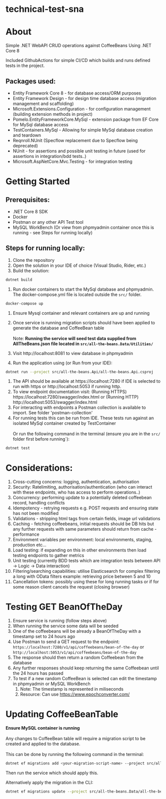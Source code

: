 # technical-test-sna

# About
Simple .NET WebAPI CRUD operations against CoffeeBeans
Using .NET Core 8

Included GithubActions for simple CI/CD which builds and runs defined tests in the project.

## Packages used:
- Entity Framework Core 8 - for database access/ORM purposes
- Entity Framework Design - for design time database access (migration management and scaffolding)
- Microsoft.Extensions.Configuration - for configuration management (building extension methods in project)
- Pomelo.EntityFrameworkCore.MySql - extension package from EF Core for MySql database access
- TestContainers.MySql - Allowing for simple MySql database creation and teardown
- Reqnroll.NUnit (Specflow replacement due to Specflow being deprecated)
- NUnit - for assertions and possible unit testing in future (used for assertions in integration/bdd tests..)
- Microsoft.AspNetCore.Mvc.Testing - for integration testing

# Getting Started
## Prerequisites:
- .NET Core 8 SDK
- Docker
- Postman or any other API Test tool
- MySQL WorkBench (Or view from phpmyadmin container once this is running - see Steps for running locally)

## Steps for running locally:
1. Clone the repository
1. Open the solution in your IDE of choice (Visual Studio, Rider, etc.)
1. Build the solution:
```bash
dotnet build
```
1. Run docker containers to start the MySql database and phpmyadmin. The docker-compose.yml file is located outside the `src/` folder.
```bash
docker-compose up
```
1. Ensure Mysql container and relevant containers are up and running
1. Once service is running migration scripts should have been applied to generate the database and CoffeeBean table
<br><br> Note: **Running the service will seed test data supplied from AllTheBeans.json file located in `src/all-the-beans.Data/Utilities/`**

1. Visit http://localhost:8081 to view database in phpmyadmin
1. Run the application using (or Run from your IDE):
```bash
dotnet run --project src/all-the-beans.Api/all-the-beans.Api.csproj
```
1. The API should be available at https://localhost:7280 if IDE is selected to run with https or http://localhost:5053 if running http.
1. To view endpoint documentation visit: (Running HTTPS) https://localhost:7280/swagger/index.html or (Running HTTP) http://localhost:5053/swagger/index.html  
1. For interacting with endpoints a Postman collection is available to import. See folder 'postman-collection'
1. For running tests this can be run from IDE. These tests run against an isolated MySql container created by TestContainer
<br><br>Or run the following command in the terminal (ensure you are in the `src/` folder first before running`):
```bash
dotnet test
```

# Considerations:
1. Cross-cutting concerns: logging, authentication, authorisation
1. Security: Ratelimiting, authorisation/authentication (who can interact with these endpoints, who has access to perform operations..)
1. Concurrency: performing update to a potentially deleted coffeebean record, handling conflicts
1. Idempotency - retrying requests e.g. POST requests and ensuring state has not been modified
1. Validations - stripping html tags from certain fields, image url validations
1. Caching - fetching coffeebeans, initial requests should be DB hits but any further requests with same parameters should return from cache - performance
1. Environment variables per environment: local environments, staging, production etc...
1. Load testing: if expanding on this in other environments then load testing endpoints to gather metrics
1. Unit testing (currently BDD tests which are integration tests between API -> Logic -> Data interaction)
1. Filtering/searching capabilities: utilise Elasticsearch for complex filtering a long with OData filters example: retrieving price between 5 and 10
1. Cancellation tokens: possibly using these for long running tasks or if for some reason client cancels the request (closing browser)

# Testing GET BeanOfTheDay
1. Ensure service is running (follow steps above)
1. When running the service some data will be seeded
1. One of the coffeebeans will be already a BeanOfTheDay with a timestamp set to 24 hours ago
1. Use Postman to send a GET request to the endpoint: `https://localhost:7280/v1/api/coffeebeans/bean-of-the-day` or `http://localhost:5053/v1/api/coffeebeans/bean-of-the-day`
1. The response should then return a random Coffeebean from the database
1. Any further responses should keep returning the same Coffeebean until the 24 hours has passed
1. To test if a new random CoffeeBean is selected can edit the timestamp in phpmyadmin or MySQL WorkBench 
	1. Note: The timestamp is represented in miliseconds
	1. Resource: Can use https://www.epochconverter.com/

# Updating CoffeeBeanTable

**Ensure MySQL container is running** <br><br>
Any changes to CoffeeBean table will require a migration script to be created and applied to the database. <br><br> This can be done by running the following command in the terminal:
```bash
dotnet ef migrations add <your-migration-script-name> --project src/all-the-beans.Data/all-the-beans.Data.csproj --startup-project src/all-the-beans.Api/all-the-beans.Api.csproj
```

Then run the service which should apply this.

Alternatively apply the migration in the CLI:
```bash
dotnet ef migrations update --project src/all-the-beans.Data/all-the-beans.Data.csproj --startup-project src/all-the-beans.Api/all-the-beans.Api.csproj
```